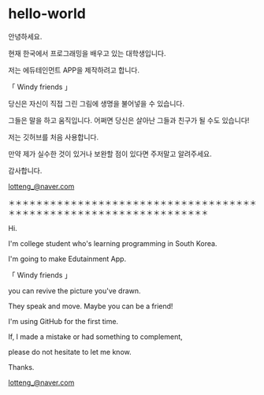# hello-world


안녕하세요.

현재 한국에서 프로그래밍을 배우고 있는 대학생입니다.

저는 에듀테인먼트 APP을 제작하려고 합니다.


「 Windy friends 」


당신은 자신이 직접 그린 그림에 생명을 불어넣을 수 있습니다.

그들은 말을 하고 움직입니다. 어쩌면 당신은 살아난 그들과 친구가 될 수도 있습니다!


저는 깃허브를 처음 사용합니다.

만약 제가 실수한 것이 있거나 보완할 점이 있다면 주저말고 알려주세요.

감사합니다.



lotteng_@naver.com



＊＊＊＊＊＊＊＊＊＊＊＊＊＊＊＊＊＊＊＊＊＊＊＊＊＊＊＊＊＊＊＊＊＊＊＊＊＊＊＊＊＊＊＊＊＊＊＊＊＊＊＊＊＊＊＊＊＊＊＊＊＊＊＊＊


Hi.

I'm college student who's learning programming in South Korea.

I'm going to make Edutainment App. 


「 Windy friends 」


you can revive the picture you've drawn.

They speak and move. Maybe you can be a friend!


I'm using GitHub for the first time.

If, I made a mistake or had something to complement,

please do not hesitate to let me know.

Thanks.



lotteng_@naver.com
